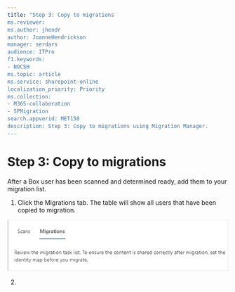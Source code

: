 ```yaml
---
title: "Step 3: Copy to migrations
ms.reviewer: 
ms.author: jhendr
author: JoanneHendrickson
manager: serdars
audience: ITPro
f1.keywords:
- NOCSH
ms.topic: article
ms.service: sharepoint-online
localization_priority: Priority
ms.collection: 
- M365-collaboration
- SPMigration
search.appverid: MET150
description: Step 3: Copy to migrations using Migration Manager.
---
```


# Step 3: Copy to migrations

After a Box user has been scanned and determined ready, add them to your migration list.

1. Click the Migrations tab. The table will show all users that have been copied to migration.

![Migrations tab](media/mm-box-migration-tab.png) 

2. 